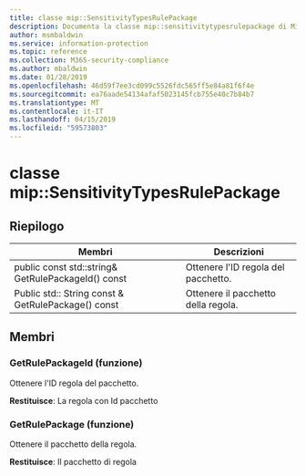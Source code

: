 ```yaml
---
title: classe mip::SensitivityTypesRulePackage
description: Documenta la classe mip::sensitivitytypesrulepackage di Microsoft Information Protection (MIP) SDK.
author: msmbaldwin
ms.service: information-protection
ms.topic: reference
ms.collection: M365-security-compliance
ms.author: mbaldwin
ms.date: 01/28/2019
ms.openlocfilehash: 46d59f7ee3cd099c5526fdc565ff5e84a81f6f4e
ms.sourcegitcommit: ea76aade54134afaf5023145fcb755e40c7b84b7
ms.translationtype: MT
ms.contentlocale: it-IT
ms.lasthandoff: 04/15/2019
ms.locfileid: "59573803"
---
```

# <a name="class-mipsensitivitytypesrulepackage"></a>classe mip::SensitivityTypesRulePackage 
  
## <a name="summary"></a>Riepilogo
 Membri                        | Descrizioni                                
--------------------------------|---------------------------------------------
public const std::string& GetRulePackageId() const  |  Ottenere l'ID regola del pacchetto.
Public std:: String const & GetRulePackage() const  |  Ottenere il pacchetto della regola.
  
## <a name="members"></a>Membri
  
### <a name="getrulepackageid-function"></a>GetRulePackageId (funzione)
Ottenere l'ID regola del pacchetto.

  
**Restituisce**: La regola con Id pacchetto
  
### <a name="getrulepackage-function"></a>GetRulePackage (funzione)
Ottenere il pacchetto della regola.

  
**Restituisce**: Il pacchetto di regola